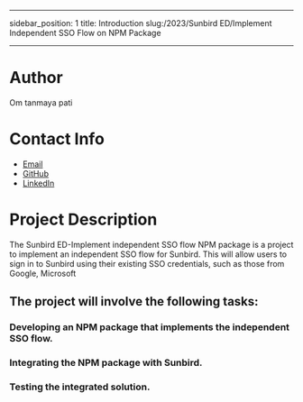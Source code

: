 ---
sidebar_position: 1
title: Introduction
slug:/2023/Sunbird ED/Implement Independent SSO Flow on NPM Package

---


# Author
Om tanmaya pati

# Contact Info
- [Email](mailto:omtanmaya2004@gmail.com)
- [GitHub](https://github.com/om-666)
- [LinkedIn](https://www.linkedin.com/in/om-tanmaya-pati-753584232)

# Project Description
The Sunbird ED-Implement independent SSO flow NPM package is a project to implement an independent SSO flow for Sunbird. This will allow users to sign in to Sunbird using their existing SSO credentials, such as those from Google, Microsoft
 ## The project will involve the following tasks:

### Developing an NPM package that implements the independent SSO flow.
### Integrating the NPM package with Sunbird.
### Testing the integrated solution.
